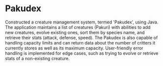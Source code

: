 # Pakudex
Constructed a creature management system, termed 'Pakudex', using Java. The application maintains a list of creatures (Pakuri) with abilities to add new creatures, evolve existing ones, sort them by species name, and retrieve their stats (attack, defense, speed). The Pakudex is also capable of handling capacity limits and can return data about the number of critters it currently stores as well as its maximum capacity. User-friendly error handling is implemented for edge cases, such as trying to evolve or retrieve stats of a non-existing creature.
